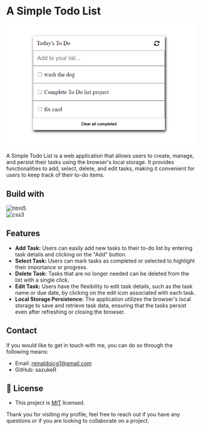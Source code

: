 # A Simple Todo List

![Todo List Screenshot](./src/assets/aSimpleTodoList.png)

A Simple Todo List is a web application that allows users to create, manage, and persist their tasks using the browser's local storage. It provides functionalities to add, select, delete, and edit tasks, making it convenient for users to keep track of their to-do items.

## Build with

<img src="https://github.com/sazukeR/devicon/blob/master/icons/html5/html5-original-wordmark.svg" width="50px" height="50px" alt="html5"> <br/> <img src="https://github.com/sazukeR/devicon/blob/master/icons/css3/css3-original-wordmark.svg" width="50px" height="50px" alt="css3">

## Features

- **Add Task:** Users can easily add new tasks to their to-do list by entering task details and clicking on the "Add" button.
- **Select Task:** Users can mark tasks as completed or selected to highlight their importance or progress.
- **Delete Task:** Tasks that are no longer needed can be deleted from the list with a single click.
- **Edit Task:** Users have the flexibility to edit task details, such as the task name or due date, by clicking on the edit icon associated with each task.
- **Local Storage Persistence:** The application utilizes the browser's local storage to save and retrieve task data, ensuring that the tasks persist even after refreshing or closing the browser.

## Contact

If you would like to get in touch with me, you can do so through the following means:
- Email: reinaldojcg1@gmail.com
- GitHub: sazukeR

## 📝 License

- This project is [MIT](./MIT.md) licensed.

Thank you for visiting my profile, feel free to reach out if you have any questions or if you are looking to collaborate on a project.